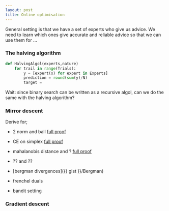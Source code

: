 ```yaml
---
layout: post
title: Online optimisation
---
```


General setting is that we have a set of experts who give us advice. We need to learn which ones give accurate and reliable advice so that we can use them for ...

<!-- Is about the connection between game theory and optimisation. -->

### The halving algorithm

```python
def HalvingAlgol(experts,nature)
    for trail in range(Trials):
        y = [expert(x) for expert in Experts]
        prediction = round(sum(y)/N)
        target =
```
Wait: since binary search can be written as a recursive algol, can we do the same with the halving algorithm?

<!--
Would like a repo of simple/minimal problems solved with simple OCO algols
 -->


### Mirror descent

Derive for;

* 2 norm and ball [full proof]()
* CE on simplex [full proof]()
* mahalanobis distance and ? [full proof]()
* ?? and ??


* [bergman divergences]({{ gist }}/Bergman)
* frenchel duals
* bandit setting


### Gradient descent
